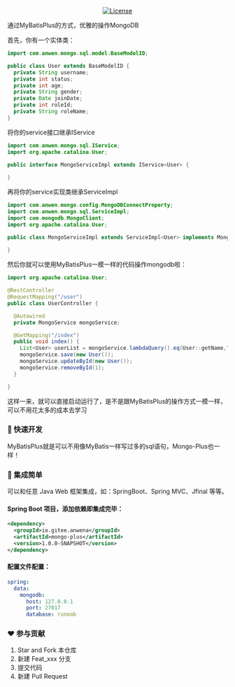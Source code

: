 <p align="center">
  <a href="https://gitee.com/anwena/mongo-plus/blob/master/LICENSE"><img src="https://img.shields.io/hexpm/l/plug.svg" alt="License"></a>
</p>

通过MyBatisPlus的方式，优雅的操作MongoDB


首先，你有一个实体类：

```java
import com.anwen.mongo.sql.model.BaseModelID;

public class User extends BaseModelID {
  private String username;
  private int status;
  private int age;
  private String gender;
  private Date joinDate;
  private int roleId;
  private String roleName;
}
```
将你的service接口继承IService

```java
import com.anwen.mongo.sql.IService;
import org.apache.catalina.User;

public interface MongoServiceImpl extends IService<User> {
        
}
```

再将你的service实现类继承ServiceImpl

```java
import com.anwen.mongo.config.MongoDBConnectProperty;
import com.anwen.mongo.sql.ServiceImpl;
import com.mongodb.MongoClient;
import org.apache.catalina.User;

public class MongoServiceImpl extends ServiceImpl<User> implements MongoService {
    
}
```

然后你就可以使用MyBatisPlus一模一样的代码操作mongodb啦：

```java
import org.apache.catalina.User;

@RestController
@RequestMapping("/user")
public class UserController {

  @Autowired
  private MongoService mongoService;

  @GetMapping("/index")
  public void index() {
    List<User> userList = mongoService.lambdaQuery().eq(User::getName,"张三").ne(User::getUsername,"admin").list();
    mongoService.save(new User());
    mongoService.updateById(new User());
    mongoService.removeById(1);
  }

}
```

这样一来，就可以直接启动运行了，是不是跟MyBatisPlus的操作方式一模一样，可以不用花太多的成本去学习


### 🚀 快速开发

MyBatisPlus就是可以不用像MyBatis一样写过多的sql语句，Mongo-Plus也一样！

### 🌱 集成简单

可以和任意 Java Web 框架集成，如：SpringBoot、Spring MVC、Jfinal 等等。

#### Spring Boot 项目，添加依赖即集成完毕：
```xml
<dependency>
  <groupId>io.gitee.anwena</groupId>
  <artifactId>mongo-plus</artifactId>
  <version>1.0.0-SNAPSHOT</version>
</dependency>
```

#### 配置文件配置：
```yaml
spring:
  data:
    mongodb:
      host: 127.0.0.1
      port: 27017
      database: runoob
```

### ❤️ 参与贡献

1.  Star and Fork 本仓库
2.  新建 Feat_xxx 分支
3.  提交代码
4.  新建 Pull Request


